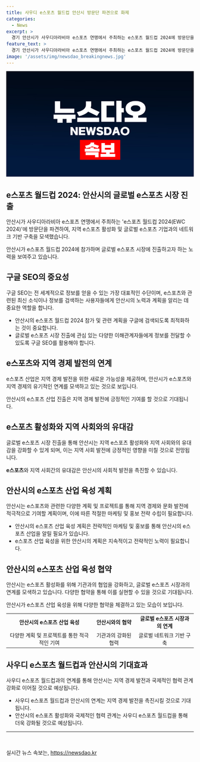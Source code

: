 ```yaml
---
title: 사우디 e스포츠 월드컵 안산시 방문단 파견으로 화제
categories:
  - News
excerpt: >
  경기 안산시가 사우디아라비아 e스포츠 연맹에서 주최하는 e스포츠 월드컵 2024에 방문단을 파견했다. 이를 통해 지역 e스포츠 활성화를 모색하고 글로벌 네트워크를 구축하는 등의 계획을 세우고 있다. 또한, 안산시는 사우디 e스포츠 관련 기관과의 협력을 강화하고, 안산시 e스포츠 활성화 업무 협약에 따라 기관과의 네트워크를 구축하기 위해 노력하고 있다. 이로써, 안산시는 e스포츠를 통해 타국과의 문화적 교류와 우호 협력을 증진하고자 하는 의지를 밝혔다.
feature_text: >
  경기 안산시가 사우디아라비아 e스포츠 연맹에서 주최하는 e스포츠 월드컵 2024에 방문단을 파견했다. 이를 통해 지역 e스포츠 활성화를 모색하고 글로벌 네트워크를 구축하는 등의 계획을 세우고 있다. 또한, 안산시는 사우디 e스포츠 관련 기관과의 협력을 강화하고, 안산시 e스포츠 활성화 업무 협약에 따라 기관과의 네트워크를 구축하기 위해 노력하고 있다. 이로써, 안산시는 e스포츠를 통해 타국과의 문화적 교류와 우호 협력을 증진하고자 하는 의지를 밝혔다.
image: '/assets/img/newsdao_breakingnews.jpg'
---
```


<p><img src="/assets/img/newsdao_breakingnews.jpg" alt="pcversion 속보" /></p>

<h2 data-ke-size="size26">e스포츠 월드컵 2024: 안산시의 글로벌 e스포츠 시장 진출</h2>

<p>안산시가 사우디아라비아 e스포츠 연맹에서 주최하는 'e스포츠 월드컵 2024(EWC 2024)'에 방문단을 파견하여, 지역 e스포츠 활성화 및 글로벌 e스포츠 기업과의 네트워크 기반 구축을 모색했습니다.</p>

<p data-ke-size="size16">안산시가 e스포츠 월드컵 2024에 참가하며 글로벌 e스포츠 시장에 진출하고자 하는 노력을 보여주고 있습니다.</p>

<h2 data-ke-size="size24">구글 SEO의 중요성</h2>

<p>구글 SEO는 전 세계적으로 정보를 얻을 수 있는 가장 대표적인 수단이며, e스포츠와 관련된 최신 소식이나 정보를 검색하는 사용자들에게 안산시의 노력과 계획을 알리는 데 중요한 역할을 합니다.</p>

<ul>
    <li>안산시의 e스포츠 월드컵 2024 참가 및 관련 계획을 구글에 검색되도록 최적화하는 것이 중요합니다.</li>
    <li>글로벌 e스포츠 시장 진출에 관심 있는 다양한 이해관계자들에게 정보를 전달할 수 있도록 구글 SEO를 활용해야 합니다.</li>
</ul>

<h2 data-ke-size="size24">e스포츠와 지역 경제 발전의 연계</h2>

<p>e스포츠 산업은 지역 경제 발전을 위한 새로운 가능성을 제공하며, 안산시가 e스포츠와 지역 경제의 유기적인 연계를 모색하고 있는 것으로 보입니다.</p>

<p data-ke-size="size16">안산시의 e스포츠 산업 진출은 지역 경제 발전에 긍정적인 기여를 할 것으로 기대됩니다.</p>

<h2 data-ke-size="size24">e스포츠 활성화와 지역 사회와의 유대감</h2>

<p>글로벌 e스포츠 시장 진출을 통해 안산시는 지역 e스포츠 활성화와 지역 사회와의 유대감을 강화할 수 있게 되며, 이는 지역 사회 발전에 긍정적인 영향을 미칠 것으로 전망됩니다.</p>

<p><td style="text-align: center; height: 17px;"><b>e스포츠</b></td>와 지역 사회간의 유대감은 안산시의 사회적 발전을 촉진할 수 있습니다.</p>

<h2 data-ke-size="size24">안산시의 e스포츠 산업 육성 계획</h2>

<p>안산시는 e스포츠와 관련한 다양한 계획 및 프로젝트를 통해 지역 경제와 문화 발전에 적극적으로 기여할 계획이며, 이에 따른 적절한 마케팅 및 홍보 전략 수립이 필요합니다.</p>

<ul>
    <li>안산시의 e스포츠 산업 육성 계획은 전략적인 마케팅 및 홍보를 통해 안산시의 e스포츠 산업을 알릴 필요가 있습니다.</li>
    <li>e스포츠 산업 육성을 위한 안산시의 계획은 지속적이고 전략적인 노력이 필요합니다.</li>
</ul>

<h2 data-ke-size="size24">안산시의 e스포츠 산업 육성 협약</h2>

<p>안산시는 e스포츠 활성화를 위해 기관과의 협업을 강화하고, 글로벌 e스포츠 시장과의 연계를 모색하고 있습니다. 다양한 협약을 통해 이를 실현할 수 있을 것으로 기대됩니다.</p>

<p data-ke-size="size16">안산시가 e스포츠 산업 육성을 위해 다양한 협약을 체결하고 있는 모습이 보입니다.</p>

<table>
  <tr>
    <td style="text-align: center; height: 17px;"><b>안산시의 e스포츠 산업 육성</b></td>
    <td style="text-align: center; height: 17px;"><b>안산시와의 협약</b></td>
    <td style="text-align: center; height: 17px;"><b>글로벌 e스포츠 시장과의 연계</b></td>
  </tr>
  <tr>
    <td style="text-align: center; height: 17px;">다양한 계획 및 프로젝트를 통한 적극적인 기여</td>
    <td style="text-align: center; height: 17px;">기관과의 강화된 협력</td>
    <td style="text-align: center; height: 17px;">글로벌 네트워크 기반 구축</td>
  </tr>
</table>

<h2 data-ke-size="size24">사우디 e스포츠 월드컵과 안산시의 기대효과</h2>

<p>사우디 e스포츠 월드컵과의 연계를 통해 안산시는 지역 경제 발전과 국제적인 협력 관계 강화로 이어질 것으로 예상됩니다.</p>

<ul>
    <li>사우디 e스포츠 월드컵과 안산시의 연계는 지역 경제 발전을 촉진시킬 것으로 기대됩니다.</li>
    <li>안산시의 e스포츠 활성화와 국제적인 협력 관계는 사우디 e스포츠 월드컵을 통해 더욱 강화될 것으로 예상됩니다.</li>
</ul>

<hr>

<p data-ke-size="size16">&nbsp;</p>
실시간 뉴스 속보는, <a href="https://newsdao.kr" rel="dofollow">https://newsdao.kr</a>



